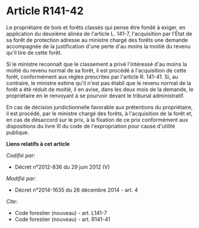 # Article R141-42

Le propriétaire de bois et forêts classés qui pense être fondé à exiger, en application du deuxième alinéa de l'article L.
141-7, l'acquisition par l'Etat de sa forêt de protection adresse au ministre chargé des forêts une demande accompagnée de la
justification d'une perte d'au moins la moitié du revenu qu'il tire de cette forêt. 

Si le ministre reconnaît que le classement a privé l'intéressé d'au moins la moitié du revenu normal de sa forêt, il est
procédé à l'acquisition de cette forêt, conformément aux règles prescrites par l'article R. 141-41. Si, au contraire, le
ministre estime qu'il n'est pas établi que le revenu normal de la forêt a été réduit de moitié, il en avise, dans les deux
mois de la demande, le propriétaire en le renvoyant à se pourvoir devant le tribunal administratif. 

En cas de décision juridictionnelle favorable aux prétentions du propriétaire, il est procédé, par le ministre chargé des
forêts, à l'acquisition de la forêt et, en cas de désaccord sur le prix, à la fixation de ce prix conformément aux
dispositions du livre III du code de l'expropriation pour cause d'utilité publique.

**Liens relatifs à cet article**

_Codifié par_:

  - Décret n°2012-836 du 29 juin 2012 (V)

_Modifié par_:

  - Décret n°2014-1635 du 26 décembre 2014 - art. 4

_Cite_:

  - Code forestier (nouveau) - art. L141-7
  - Code forestier (nouveau) - art. R141-41
